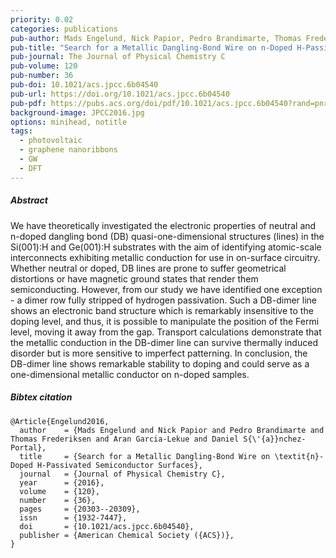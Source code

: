 ```yaml
---
priority: 0.02
categories: publications
pub-author: Mads Engelund, Nick Papior, Pedro Brandimarte, Thomas Frederiksen, Aran Garcia-Lekue and Daniel Sánchez-Portal
pub-title: "Search for a Metallic Dangling-Bond Wire on n-Doped H-Passivated Semiconductor Surfaces"
pub-journal: The Journal of Physical Chemistry C
pub-volume: 120
pub-number: 36
pub-doi: 10.1021/acs.jpcc.6b04540
pub-url: https://doi.org/10.1021/acs.jpcc.6b04540
pub-pdf: https://pubs.acs.org/doi/pdf/10.1021/acs.jpcc.6b04540?rand=pnr80go6
background-image: JPCC2016.jpg
options: minihead, notitle
tags:
  - photovoltaic
  - graphene nanoribbons
  - GW
  - DFT
---
```


##### Abstract

We have theoretically investigated the electronic properties of neutral and n-doped dangling bond (DB) quasi-one-dimensional structures (lines) in the Si(001):H and Ge(001):H substrates with the aim of identifying atomic-scale interconnects exhibiting metallic conduction for use in on-surface circuitry.
Whether neutral or doped, DB lines are prone to suffer geometrical distortions or have magnetic ground states that render them semiconducting.
However, from our study we have identified one exception - a dimer row fully stripped of hydrogen passivation.
Such a DB-dimer line shows an electronic band structure which is remarkably insensitive to the doping level, and thus, it is possible to manipulate the position of the Fermi level, moving it away from the gap.
Transport calculations demonstrate that the metallic conduction in the DB-dimer line can survive thermally induced disorder but is more sensitive to imperfect patterning.
In conclusion, the DB-dimer line shows remarkable stability to doping and could serve as a one-dimensional metallic conductor on n-doped samples.

##### Bibtex citation

```
@Article{Engelund2016,
  author    = {Mads Engelund and Nick Papior and Pedro Brandimarte and Thomas Frederiksen and Aran Garcia-Lekue and Daniel S{\'{a}}nchez-Portal},
  title     = {Search for a Metallic Dangling-Bond Wire on \textit{n}-Doped H-Passivated Semiconductor Surfaces},
  journal   = {Journal of Physical Chemistry C},
  year      = {2016},
  volume    = {120},
  number    = {36},
  pages     = {20303--20309},
  issn      = {1932-7447},
  doi       = {10.1021/acs.jpcc.6b04540},
  publisher = {American Chemical Society ({ACS})},
}
```
